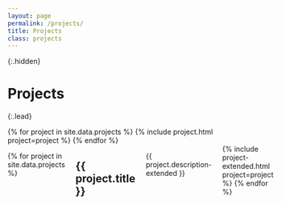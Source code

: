 ```yaml
---
layout: page
permalink: /projects/
title: Projects
class: projects
---
```


{:.hidden}
# Projects

{:.lead}

<div class="grid">
  {% for project in site.data.projects %}
    {% include project.html project=project %}
  {% endfor %}
</div>

<div class="columns" markdown="1">

{% for project in site.data.projects %}
  <h2><a class="anchor" id="{{project.title}}"> {{ project.title }} </a></h2>
  <p>{{ project.description-extended }}</p>
  {% include project-extended.html project=project %}
{% endfor %}

</div>